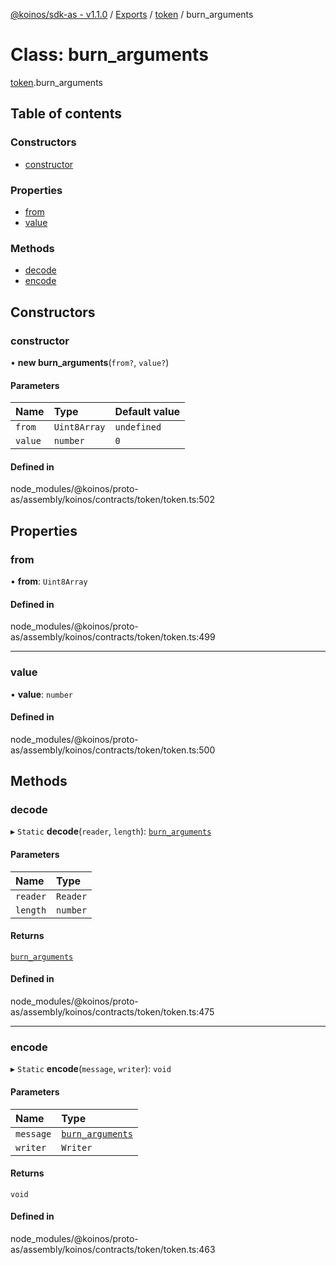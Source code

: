[@koinos/sdk-as - v1.1.0](../README.md) / [Exports](../modules.md) / [token](../modules/token.md) / burn\_arguments

# Class: burn\_arguments

[token](../modules/token.md).burn_arguments

## Table of contents

### Constructors

- [constructor](token.burn_arguments.md#constructor)

### Properties

- [from](token.burn_arguments.md#from)
- [value](token.burn_arguments.md#value)

### Methods

- [decode](token.burn_arguments.md#decode)
- [encode](token.burn_arguments.md#encode)

## Constructors

### constructor

• **new burn_arguments**(`from?`, `value?`)

#### Parameters

| Name | Type | Default value |
| :------ | :------ | :------ |
| `from` | `Uint8Array` | `undefined` |
| `value` | `number` | `0` |

#### Defined in

node_modules/@koinos/proto-as/assembly/koinos/contracts/token/token.ts:502

## Properties

### from

• **from**: `Uint8Array`

#### Defined in

node_modules/@koinos/proto-as/assembly/koinos/contracts/token/token.ts:499

___

### value

• **value**: `number`

#### Defined in

node_modules/@koinos/proto-as/assembly/koinos/contracts/token/token.ts:500

## Methods

### decode

▸ `Static` **decode**(`reader`, `length`): [`burn_arguments`](token.burn_arguments.md)

#### Parameters

| Name | Type |
| :------ | :------ |
| `reader` | `Reader` |
| `length` | `number` |

#### Returns

[`burn_arguments`](token.burn_arguments.md)

#### Defined in

node_modules/@koinos/proto-as/assembly/koinos/contracts/token/token.ts:475

___

### encode

▸ `Static` **encode**(`message`, `writer`): `void`

#### Parameters

| Name | Type |
| :------ | :------ |
| `message` | [`burn_arguments`](token.burn_arguments.md) |
| `writer` | `Writer` |

#### Returns

`void`

#### Defined in

node_modules/@koinos/proto-as/assembly/koinos/contracts/token/token.ts:463
